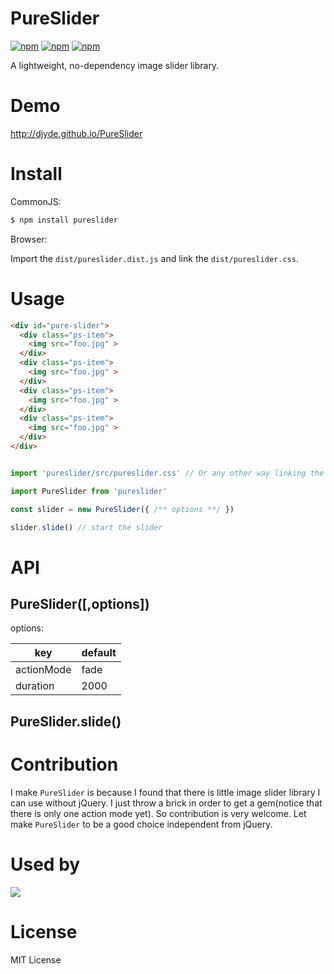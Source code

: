 # PureSlider

[![npm](https://img.shields.io/npm/dt/pureslider.svg?style=flat-square)](https://www.npmjs.com/package/pureslider)
[![npm](https://img.shields.io/npm/v/pureslider.svg?style=flat-square)](https://www.npmjs.com/package/pureslider)
[![npm](https://img.shields.io/npm/l/pureslider.svg?style=flat-square)](https://www.npmjs.com/package/pureslider)

A lightweight, no-dependency image slider library.

# Demo

http://djyde.github.io/PureSlider

# Install

CommonJS:

```bash
$ npm install pureslider
```

Browser:

Import the `dist/pureslider.dist.js` and link the `dist/pureslider.css`. 

# Usage

```html
<div id="pure-slider">
  <div class="ps-item">
    <img src="foo.jpg" >
  </div>
  <div class="ps-item">
    <img src="foo.jpg" >
  </div>
  <div class="ps-item">
    <img src="foo.jpg" >
  </div>
  <div class="ps-item">
    <img src="foo.jpg" >
  </div>
</div>
```

```javascript

import 'pureslider/src/pureslider.css' // Or any other way linking the stylesheet

import PureSlider from 'pureslider'

const slider = new PureSlider({ /** options **/ })

slider.slide() // start the slider
```

# API

## PureSlider([,options])

options:

| key        | default |
|------------|---------|
| actionMode | fade    |
| duration   | 2000    |

## PureSlider.slide()

# Contribution

I make `PureSlider` is because I found that there is little image slider library I can use without jQuery. I just throw a brick in order to get a gem(notice that there is only one action mode yet). So contribution is very welcome. Let make `PureSlider` to be a good choice independent from jQuery.

# Used by

[![](https://dn-kiwistatic.qbox.me/liubai/v1/images/header-logo.jpg?imageView/2/w/300)](http://liubaiapp.com)

# License

MIT License
